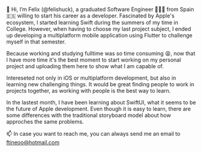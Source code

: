 👋 Hi, I’m Felix (@felishuck), a graduated Software Engineer 👨🏻‍💻 from Spain🇪🇸 willing to start his career as a developer. Fascinated by Apple's ecosystem, I started learning Swift during the summers of my time in College. However, when having to choose my last project subject, I ended up developing a multiplatform mobile application using Flutter to challenge myself in that semester. 

Because working and studying fulltime was so time consuming 😩, now that I have more time it's the best moment to start working on my personal project and uploading them here to show what I am capable of. 

Intereseted not only in iOS or multiplatform development, but also in learning new challenging things. It would be great finding people to work in projects together, as working with people is the best way to learn.

In the lastest month, I have been learning about SwiftUI, what it seems to be the future of Apple development. Even though it is easy to learn, there are some differences with the traditional storyboard model about how approches the same problems.

📫 In case you want to reach me, you can always send me an email to ftineoo@hotmail.com


